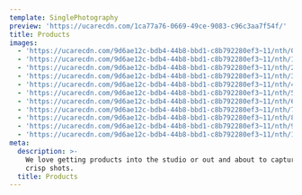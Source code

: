 ```yaml
---
template: SinglePhotography
preview: 'https://ucarecdn.com/1ca77a76-0669-49ce-9083-c96c3aa7f54f/'
title: Products
images:
  - 'https://ucarecdn.com/9d6ae12c-bdb4-44b8-bbd1-c8b792280ef3~11/nth/0/'
  - 'https://ucarecdn.com/9d6ae12c-bdb4-44b8-bbd1-c8b792280ef3~11/nth/1/'
  - 'https://ucarecdn.com/9d6ae12c-bdb4-44b8-bbd1-c8b792280ef3~11/nth/2/'
  - 'https://ucarecdn.com/9d6ae12c-bdb4-44b8-bbd1-c8b792280ef3~11/nth/3/'
  - 'https://ucarecdn.com/9d6ae12c-bdb4-44b8-bbd1-c8b792280ef3~11/nth/4/'
  - 'https://ucarecdn.com/9d6ae12c-bdb4-44b8-bbd1-c8b792280ef3~11/nth/5/'
  - 'https://ucarecdn.com/9d6ae12c-bdb4-44b8-bbd1-c8b792280ef3~11/nth/6/'
  - 'https://ucarecdn.com/9d6ae12c-bdb4-44b8-bbd1-c8b792280ef3~11/nth/7/'
  - 'https://ucarecdn.com/9d6ae12c-bdb4-44b8-bbd1-c8b792280ef3~11/nth/8/'
  - 'https://ucarecdn.com/9d6ae12c-bdb4-44b8-bbd1-c8b792280ef3~11/nth/9/'
  - 'https://ucarecdn.com/9d6ae12c-bdb4-44b8-bbd1-c8b792280ef3~11/nth/10/'
meta:
  description: >-
    We love getting products into the studio or out and about to capture some
    crisp shots.
  title: Products
---
```


